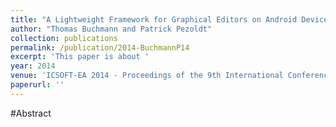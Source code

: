 ```yaml
---
title: "A Lightweight Framework for Graphical Editors on Android Devices"
author: "Thomas Buchmann and Patrick Pezoldt"
collection: publications
permalink: /publication/2014-BuchmannP14
excerpt: 'This paper is about '
year: 2014
venue: 'ICSOFT-EA 2014 - Proceedings of the 9th International Conference on Software Engineering and Applications, Vienna, Austria, 29-31 August, 2014'
paperurl: ''
---
```


#Abstract
